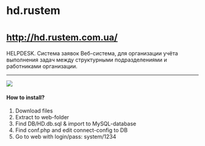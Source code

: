 hd.rustem
=========
<small>http://hd.rustem.com.ua/</small>
=======
HELPDESK. Система заявок
Веб-система, для организации учёта выполнения задач между структурными подразделениями и работниками организации.
<hr>
<img src="http://hd.rustem.com.ua/111.001.jpg">
<h4>How to install? </h4>
<ol>
<li>Download files</li>
<li>Extract to web-folder</li>
<li>Find DB/HD.db.sql & import to MySQL-database</li>
<li>Find conf.php and edit connect-config to DB</li>
<li>Go to web with login/pass: system/1234</li>
</ol>
